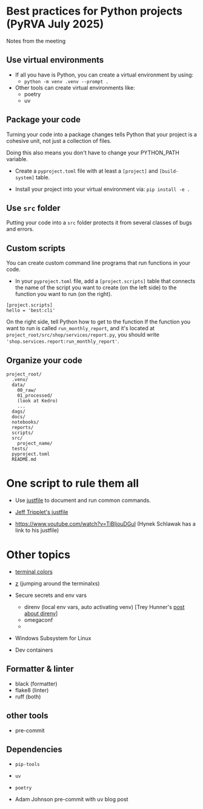 # Best practices for Python projects (PyRVA July 2025)

Notes from the meeting

## Use virtual environments
- If all you have is Python, you can create a virtual environment by using:
  - `python -m venv .venv --prompt .`
- Other tools can create virtual environments like:
  - poetry
  - uv


## Package your code
Turning your code into a package changes tells Python that your project is a cohesive unit, not just a collection of files.

Doing this also means you don't have to change your PYTHON_PATH variable.

- Create a `pyproject.toml` file with at least a `[project]` and `[build-system]` table.

- Install your project into your virtual environment via: `pip install -e .`

## Use `src` folder
Putting your code into a `src` folder protects it from several classes of bugs and errors.

## Custom scripts
You can create custom command line programs that run functions in your code.

- In your `pyproject.toml` file, add a `[project.scripts]` table that connects the name of the script you want to create (on the left side) to the function you want to run (on the right). 

```
[project.scripts]
hello = 'best:cli'
```

On the right side, tell Python how to get to the function If the function you want to run is called `run_monthly_report`, and it's located at `project_root/src/shop/services/report.py`, you should write `'shop.services.report:run_monthly_report'`.

## Organize your code

```
project_root/
  .venv/
  data/
    00_raw/
    01_processed/
    (look at Kedro)
    ...
  dags/
  docs/
  notebooks/
  reports/
  scripts/
  src/
    project_name/
  tests/
  pyproject.toml
  README.md
```

# One script to rule them all

- Use [justfile](https://just.systems/) to document and run common commands.

- [Jeff Tripplet's justfile](https://github.com/jefftriplett/scripts-to-rule-them-all)

- https://www.youtube.com/watch?v=TiBIjouDGuI (Hynek Schlawak has a link to his justfile)

# Other topics

- [terminal colors](https://starship.rs/presets/#gruvbox-rainbow)
- [z](https://github.com/rupa/z)  (jumping around the terminalxs)

- Secure secrets and env vars
    - direnv (local env vars, auto activating venv) [Trey Hunner's [post about direnv](https://treyhunner.com/2024/10/switching-from-virtualenvwrapper-to-direnv-starship-and-uv/)]
    - omegaconf
    - 

- Windows Subsystem for Linux
- Dev containers

## Formatter & linter
- black (formatter)
- flake8 (linter)
- ruff (both)

## other tools
- pre-commit

## Dependencies
- `pip-tools`
- `uv`
- `poetry`

- Adam Johnson pre-commit with uv blog post